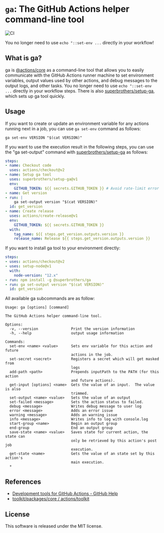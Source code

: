 # `ga`: The GitHub Actions helper command-line tool

![CI](https://github.com/superbrothers/ga/workflows/CI/badge.svg)

You no longer need to use `echo "::set-env ...` directly in your workflow!

## What is ga?

ga is [@actions/core](https://github.com/actions/toolkit/tree/master/packages/core) as a command-line tool that allows you to easily communicate with the GitHub Actions runner machine to set environment variables, output values used by other actions, and debug messages to the output logs, and other tasks. You no longer need to use `echo "::set-env ...` directly in your workflow steps. There is also [superbrothers/setup-ga](https://github.com/superbrothers/ga), which sets up ga tool quickly.

## Usage

If you want to create or update an environment variable for any actions running next in a job, you can use `ga set-env` command as follows:

```
ga set-env VERSION "$(cat VERSION)"
```

If you want to use the execution result in the following steps, you can use the "ga set-output" command with [superbrothers/setup-ga](https://github.com/superbrothers/setup-ga) as follows:

```yaml
steps:
- name: Checkout code
  uses: actions/checkout@v2
- name: Setup ga tool
  uses: superbrothers/setup-ga@v1
  env:
    GITHUB_TOKEN: ${{ secrets.GITHUB_TOKEN }} # Avoid rate-limit error
- name: Get version
- run: |
    ga set-output version "$(cat VERSION)"
  id: get_version
- name: Create release
  uses: actions/create-release@v1
  env:
    GITHUB_TOKEN: ${{ secrets.GITHUB_TOKEN }}
  with:
    tag_name: ${{ steps.get_version.outputs.version }}
    release_name: Release ${{ steps.get_version.outputs.version }}
```

If you want to install ga tool to your environment directly:
```yaml
steps:
- uses: actions/checkout@v2
- uses: setup-node@v1
  with:
    node-version: "12.x"
- run: npm install -g @superbrothers/ga
- run: ga set-output version "$(cat VERSION)"
  id: get_version
```

All available ga subcommands are as follow:
```
Usage: ga [options] [command]

The GitHub Actions helper command-line tool.

Options:
  -v, --version               Print the version information
  -h, --help                  output usage information

Commands:
  set-env <name> <value>      Sets env variable for this action and future
                              actions in the job.
  set-secret <secret>         Registers a secret which will get masked from
                              logs
  add-path <path>             Prepends inputPath to the PATH (for this action
                              and future actions).
  get-input [options] <name>  Gets the value of an input.  The value is also
                              trimmed.
  set-output <name> <value>   Sets the value of an output
  set-failed <message>        Sets the action status to failed.
  debug <message>             Writes debug message to user log
  error <message>             Adds an error issue
  warning <message>           Adds an warning issue
  info <message>              Writes info to log with console.log
  start-group <name>          Begin an output group
  end-group                   End an output group
  save-state <name> <value>   Saves state for current action, the state can
                              only be retrieved by this action's post job
                              execution.
  get-state <name>            Gets the value of an state set by this action's
                              main execution.
  *

```

## References

- [Development tools for GitHub Actions \- GitHub Help](https://help.github.com/en/actions/reference/development-tools-for-github-actions)
- [toolkit/packages/core / actions/toolkit](https://github.com/actions/toolkit/tree/master/packages/core)

## License

This software is released under the MIT license.
